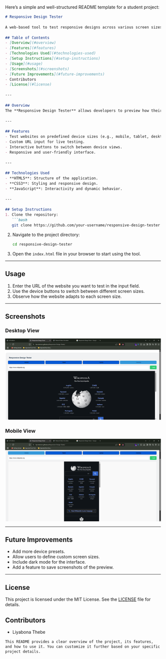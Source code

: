 Here’s a simple and well-structured README template for a student project:

```markdown
# Responsive Design Tester

A web-based tool to test responsive designs across various screen sizes and devices.

## Table of Contents
- [Overview](#overview)
- [Features](#features)
- [Technologies Used](#technologies-used)
- [Setup Instructions](#setup-instructions)
- [Usage](#usage)
- [Screenshots](#screenshots)
- [Future Improvements](#future-improvements)
- Contributors
- [License](#license)

---

## Overview
The **Responsive Design Tester** allows developers to preview how their websites look on different devices and screen sizes. It provides an easy way to test responsiveness without needing physical devices.

---

## Features
- Test websites on predefined device sizes (e.g., mobile, tablet, desktop).
- Custom URL input for live testing.
- Interactive buttons to switch between device views.
- Responsive and user-friendly interface.

---

## Technologies Used
- **HTML5**: Structure of the application.
- **CSS3**: Styling and responsive design.
- **JavaScript**: Interactivity and dynamic behavior.

---

## Setup Instructions
1. Clone the repository:
   ```bash
   git clone https://github.com/your-username/responsive-design-tester.git
   ```
2. Navigate to the project directory:
   ```bash
   cd responsive-design-tester
   ```
3. Open the `index.html` file in your browser to start using the tool.

---

## Usage
1. Enter the URL of the website you want to test in the input field.
2. Use the device buttons to switch between different screen sizes.
3. Observe how the website adapts to each screen size.

---

## Screenshots
### Desktop View
![Desktop View](screenshots/desktop-view.png)

### Mobile View
![Mobile View](screenshots/mobile-view.png)

---

## Future Improvements
- Add more device presets.
- Allow users to define custom screen sizes.
- Include dark mode for the interface.
- Add a feature to save screenshots of the preview.

---

## License
This project is licensed under the MIT License. See the [LICENSE](LICENSE) file for details.

## Contributors
- Liyabona Thebe
```
This README provides a clear overview of the project, its features, and how to use it. You can customize it further based on your specific project details.
